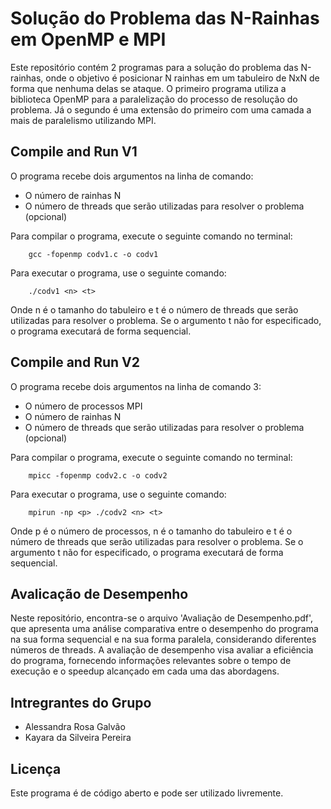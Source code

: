 # Solução do Problema das N-Rainhas em OpenMP e MPI

Este repositório contém 2 programas para a solução do problema das N-rainhas, onde o objetivo é posicionar N rainhas em um tabuleiro de NxN de forma que nenhuma delas se ataque.
O primeiro programa utiliza a biblioteca OpenMP para a paralelização do processo de resolução do problema. Já o segundo é uma extensão do primeiro com uma camada a mais de paralelismo utilizando MPI.

## Compile and Run V1
O programa recebe dois argumentos na linha de comando:

- O número de rainhas N
- O número de threads que serão utilizadas para resolver o problema (opcional)

Para compilar o programa, execute o seguinte comando no terminal:
```
    gcc -fopenmp codv1.c -o codv1
```

Para executar o programa, use o seguinte comando:
```
    ./codv1 <n> <t>
```
Onde n é o tamanho do tabuleiro e t é o número de threads que serão utilizadas para resolver o problema. Se o argumento t não for especificado, o programa executará de forma sequencial.

## Compile and Run V2
O programa recebe dois argumentos na linha de comando 3:

- O número de processos MPI
- O número de rainhas N
- O número de threads que serão utilizadas para resolver o problema (opcional)

Para compilar o programa, execute o seguinte comando no terminal:
```
    mpicc -fopenmp codv2.c -o codv2
```

Para executar o programa, use o seguinte comando:
```
    mpirun -np <p> ./codv2 <n> <t>
```
Onde p é o número de processos, n é o tamanho do tabuleiro e t é o número de threads que serão utilizadas para resolver o problema. Se o argumento t não for especificado, o programa executará de forma sequencial.

## Avalicação de Desempenho
Neste repositório, encontra-se o arquivo 'Avaliação de Desempenho.pdf', que apresenta uma análise comparativa entre o desempenho do programa na sua forma sequencial e na sua forma paralela, considerando diferentes números de threads. A avaliação de desempenho visa avaliar a eficiência do programa, fornecendo informações relevantes sobre o tempo de execução e o speedup alcançado em cada uma das abordagens.

## Intregrantes do Grupo
- Alessandra Rosa Galvão
- Kayara da Silveira Pereira

## Licença
Este programa é de código aberto e pode ser utilizado livremente.
